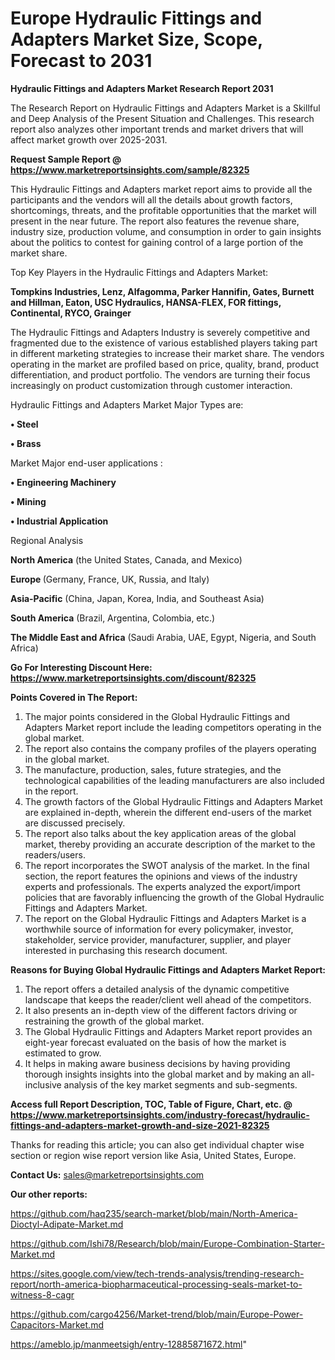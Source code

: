 # Europe Hydraulic Fittings and Adapters Market Size, Scope, Forecast to 2031

<strong>Hydraulic Fittings and Adapters Market Research Report 2031</strong>

The Research Report on Hydraulic Fittings and Adapters Market is a Skillful and Deep Analysis of the Present Situation and Challenges. This research report also analyzes other important trends and market drivers that will affect market growth over 2025-2031.

<strong>Request Sample Report @ <a href=https://www.marketreportsinsights.com/sample/82325>https://www.marketreportsinsights.com/sample/82325</a></strong>

This Hydraulic Fittings and Adapters market report aims to provide all the participants and the vendors will all the details about growth factors, shortcomings, threats, and the profitable opportunities that the market will present in the near future. The report also features the revenue share, industry size, production volume, and consumption in order to gain insights about the politics to contest for gaining control of a large portion of the market share.

Top Key Players in the Hydraulic Fittings and Adapters Market:

<strong>Tompkins Industries, Lenz, Alfagomma, Parker Hannifin, Gates, Burnett and Hillman, Eaton, USC Hydraulics, HANSA-FLEX, FOR fittings, Continental, RYCO, Grainger</strong>

The Hydraulic Fittings and Adapters Industry is severely competitive and fragmented due to the existence of various established players taking part in different marketing strategies to increase their market share. The vendors operating in the market are profiled based on price, quality, brand, product differentiation, and product portfolio. The vendors are turning their focus increasingly on product customization through customer interaction.

Hydraulic Fittings and Adapters Market Major Types are:

<strong>• Steel

• Brass</strong>

Market Major end-user applications :

<strong>• Engineering Machinery

• Mining

• Industrial Application</strong>

Regional Analysis

</u><strong><b>North America</b></strong> (the United States, Canada, and Mexico)

<strong><b>Europe </b></strong>(Germany, France, UK, Russia, and Italy)

<strong><b>Asia-Pacific</b></strong> (China, Japan, Korea, India, and Southeast Asia)

<strong><b>South America</b></strong> (Brazil, Argentina, Colombia, etc.)

<strong><b>The Middle East and Africa</b></strong> (Saudi Arabia, UAE, Egypt, Nigeria, and South Africa)

<strong>Go For Interesting Discount Here: <a href=https://www.marketreportsinsights.com/discount/82325>https://www.marketreportsinsights.com/discount/82325</a></strong>

<strong>Points Covered in The Report:</strong>
<ol>
  <li>The major points considered in the Global Hydraulic Fittings and Adapters Market report include the leading competitors operating in the global market.</li>
  <li>The report also contains the company profiles of the players operating in the global market.</li>
  <li>The manufacture, production, sales, future strategies, and the technological capabilities of the leading manufacturers are also included in the report.</li>
  <li>The growth factors of the Global Hydraulic Fittings and Adapters Market are explained in-depth, wherein the different end-users of the market are discussed precisely.</li>
  <li>The report also talks about the key application areas of the global market, thereby providing an accurate description of the market to the readers/users.</li>
  <li>The report incorporates the SWOT analysis of the market. In the final section, the report features the opinions and views of the industry experts and professionals. The experts analyzed the export/import policies that are favorably influencing the growth of the Global Hydraulic Fittings and Adapters Market.</li>
  <li>The report on the Global Hydraulic Fittings and Adapters Market is a worthwhile source of information for every policymaker, investor, stakeholder, service provider, manufacturer, supplier, and player interested in purchasing this research document.</li>
</ol>
<strong>Reasons for Buying Global Hydraulic Fittings and Adapters Market Report:</strong>

<ol>
  <li>The report offers a detailed analysis of the dynamic competitive landscape that keeps the reader/client well ahead of the competitors.</li>
  <li>It also presents an in-depth view of the different factors driving or restraining the growth of the global market.</li>
  <li>The Global Hydraulic Fittings and Adapters Market report provides an eight-year forecast evaluated on the basis of how the market is estimated to grow.</li>
  <li>It helps in making aware business decisions by having providing thorough insights insights into the global market and by making an all-inclusive analysis of the key market segments and sub-segments.</li>
</ol>
<strong>Access full Report Description, TOC, Table of Figure, Chart, etc. @ <a href=https://www.marketreportsinsights.com/industry-forecast/hydraulic-fittings-and-adapters-market-growth-and-size-2021-82325>https://www.marketreportsinsights.com/industry-forecast/hydraulic-fittings-and-adapters-market-growth-and-size-2021-82325</a></strong>


Thanks for reading this article; you can also get individual chapter wise section or region wise report version like Asia, United States, Europe.

<strong>Contact Us:</strong>
sales@marketreportsinsights.com

<strong>Our other reports:</strong>

<a href=https://github.com/haq235/search-market/blob/main/North-America-Dioctyl-Adipate-Market.md>https://github.com/haq235/search-market/blob/main/North-America-Dioctyl-Adipate-Market.md</a>

<a href=https://github.com/Ishi78/Research/blob/main/Europe-Combination-Starter-Market.md>https://github.com/Ishi78/Research/blob/main/Europe-Combination-Starter-Market.md</a>

<a href=https://sites.google.com/view/tech-trends-analysis/trending-research-report/north-america-biopharmaceutical-processing-seals-market-to-witness-8-cagr>https://sites.google.com/view/tech-trends-analysis/trending-research-report/north-america-biopharmaceutical-processing-seals-market-to-witness-8-cagr</a>

<a href=https://github.com/cargo4256/Market-trend/blob/main/Europe-Power-Capacitors-Market.md>https://github.com/cargo4256/Market-trend/blob/main/Europe-Power-Capacitors-Market.md</a>

<a href=https://ameblo.jp/manmeetsigh/entry-12885871672.html>https://ameblo.jp/manmeetsigh/entry-12885871672.html</a>"
